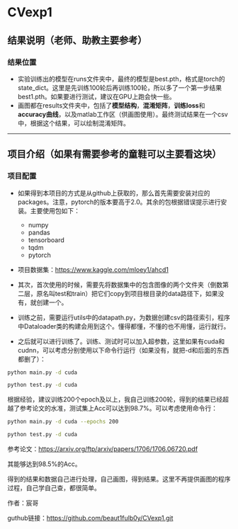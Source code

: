 # CVexp1



## 结果说明（老师、助教主要参考）

### 结果位置

-   实验训练出的模型在runs文件夹中，最终的模型是best.pth，格式是torch的state_dict。这里是先训练100轮后再训练100轮，所以多了一个第一步结果best1.pth。如果要进行测试，建议在GPU上跑会快一些。
-   画图都在results文件夹中，包括了**模型结构**，**混淆矩阵**，**训练loss**和**accuracy曲线**，以及matlab工作区（供画图使用）。最终测试结果在一个csv中，根据这个结果，可以绘制混淆矩阵。

--------------------------------------------------------------------------------------------------------------------------------------------------------------------

## 项目介绍（如果有需要参考的童鞋可以主要看这块）

### 项目配置

-   如果得到本项目的方式是从github上获取的，那么首先需要安装对应的packages。注意，pytorch的版本要高于2.0。其余的包根据错误提示进行安装。主要使用包如下：
    -   numpy
    -   pandas
    -   tensorboard
    -   tqdm
    -   pytorch

-   项目数据集：https://www.kaggle.com/mloey1/ahcd1

-   其次，首次使用的时候，需要先将数据集中的包含图像的两个文件夹（倒数第二层，原名叫test和train）把它们copy到项目根目录的data路径下，如果没有，就创建一个。

-   训练之前，需要运行utils中的datapath.py，为数据创建csv的路径索引，程序中Dataloader类的构建会用到这个。懂得都懂，不懂的也不用懂，运行就行。

-   之后就可以进行训练了。训练、测试时可以加入超参数，这里如果有cuda和cudnn，可以考虑分别使用以下命令行运行（如果没有，就把-d和后面的东西都删了）：

```bash
python main.py -d cuda

python test.py -d cuda
```

根据经验，建议训练200个epoch及以上，我自己训练200轮，得到的结果已经超越了参考论文的水准，测试集上Acc可以达到98.7%。可以考虑使用命令行：

```bash
python main.py -d cuda --epochs 200

python test.py -d cuda
```

参考论文：https://arxiv.org/ftp/arxiv/papers/1706/1706.06720.pdf

其能够达到98.5%的Acc。

得到的结果和数据自己进行处理，自己画图，得到结果。这里不再提供画图的程序过程，自己学自己查，都很简单。

作者：宸哥

guthub链接：https://github.com/beaut1fulb0y/CVexp1.git
